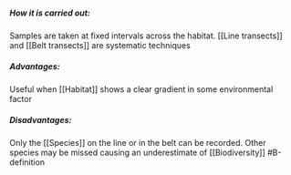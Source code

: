 ##### How it is carried out:
Samples are taken at fixed intervals across the habitat. [[Line transects]] and [[Belt transects]] are systematic techniques
##### Advantages:
Useful when [[Habitat]] shows a clear gradient in some environmental factor
##### Disadvantages:
Only the [[Species]] on the line or in the belt can be recorded. Other species may be missed causing an underestimate of [[Biodiversity]]
#B-definition 